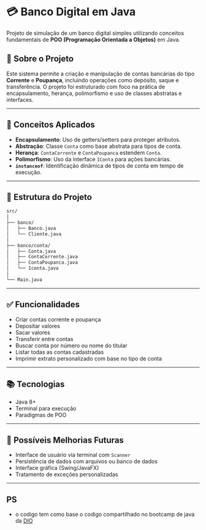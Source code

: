 
# 💳 Banco Digital em Java

Projeto de simulação de um banco digital simples utilizando conceitos fundamentais de **POO (Programação Orientada a Objetos)** em Java.

## 📌 Sobre o Projeto

Este sistema permite a criação e manipulação de contas bancárias do tipo **Corrente** e **Poupança**, incluindo operações como depósito, saque e transferência. O projeto foi estruturado com foco na prática de encapsulamento, herança, polimorfismo e uso de classes abstratas e interfaces.

---

## 🧠 Conceitos Aplicados

- **Encapsulamento**: Uso de getters/setters para proteger atributos.
- **Abstração**: Classe `Conta` como base abstrata para tipos de conta.
- **Herança**: `ContaCorrente` e `ContaPoupanca` estendem `Conta`.
- **Polimorfismo**: Uso da interface `IConta` para ações bancárias.
- **`instanceof`**: Identificação dinâmica de tipos de conta em tempo de execução.

---

## 📁 Estrutura do Projeto

```bash
src/
│
├── banco/
│   ├── Banco.java
│   └── Cliente.java
│
├── banco/conta/
│   ├── Conta.java
│   ├── ContaCorrente.java
│   ├── ContaPoupanca.java
│   └── Iconta.java
│
└── Main.java
```

---

## ✅ Funcionalidades

- Criar contas corrente e poupança
- Depositar valores
- Sacar valores
- Transferir entre contas
- Buscar conta por número ou nome do titular
- Listar todas as contas cadastradas
- Imprimir extrato personalizado com base no tipo de conta

---

## 📚 Tecnologias

- Java 8+
- Terminal para execução
- Paradigmas de POO

---

## 📌 Possíveis Melhorias Futuras

- Interface de usuário via terminal com `Scanner`
- Persistência de dados com arquivos ou banco de dados
- Interface gráfica (Swing/JavaFX)
- Tratamento de exceções personalizadas

---
## PS
- o codigo tem como base o codigo compartilhado no bootcamp de java da [DIO](https://github.com/falvojr/lab-banco-digital-oo)
